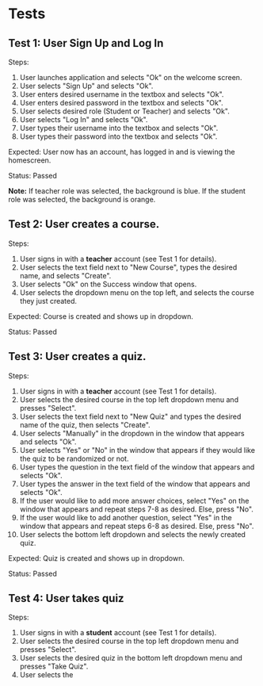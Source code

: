 # Tests
## Test 1: User Sign Up and Log In
Steps:
  1. User launches application and selects "Ok" on the welcome screen.
  2. User selects "Sign Up" and selects "Ok".
  3. User enters desired username in the textbox and selects "Ok". 
  4. User enters desired password in the textbox and selects "Ok".
  5. User selects desired role (Student or Teacher) and selects "Ok".
  6. User selects "Log In" and selects "Ok".
  7. User types their username into the textbox and selects "Ok".
  8. User types their password into the textbox and selects "Ok".

Expected: User now has an account, has logged in and is viewing the homescreen. 

Status: Passed

**Note:** If teacher role was selected, the background is blue. If the student role was selected, the background is orange.

## Test 2: User creates a course. 
Steps: 
  1. User signs in with a **teacher** account (see Test 1 for details). 
  2. User selects the text field next to "New Course", types the desired name, and selects "Create".
  3. User selects "Ok" on the Success window that opens. 
  4. User selects the dropdown menu on the top left, and selects the course they just created.

Expected: Course is created and shows up in dropdown. 

Status: Passed

## Test 3: User creates a quiz. 
Steps: 
  1. User signs in with a **teacher** account (see Test 1 for details).
  2. User selects the desired course in the top left dropdown menu and presses "Select".
  3. User selects the text field next to "New Quiz" and types the desired name of the quiz, then selects "Create".
  4. User selects "Manually" in the dropdown in the window that appears and selects "Ok". 
  5. User selects "Yes" or "No" in the window that appears if they would like the quiz to be randomized or not. 
  6. User types the question in the text field of the window that appears and selects "Ok". 
  7. User types the answer in the text field of the window that appears and selects "Ok". 
  8. If the user would like to add more answer choices, select "Yes" on the window that appears and repeat steps 7-8 as desired. Else, press "No".
  9. If the user would like to add another question, select "Yes" in the window that appears and repeat steps 6-8 as desired. Else, press "No".
  10. User selects the bottom left dropdown and selects the newly created quiz. 

Expected: Quiz is created and shows up in dropdown. 

Status: Passed

## Test 4: User takes quiz
Steps: 
  1. User signs in with a **student** account (see Test 1 for details).
  2. User selects the desired course in the top left dropdown menu and presses "Select".
  3. User selects the desired quiz in the bottom left dropdown menu and presses "Take Quiz". 
  4. User selects the 
